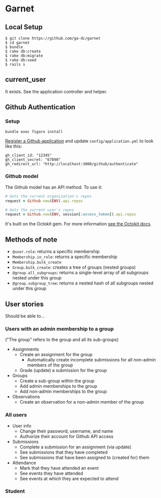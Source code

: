 # Garnet

## Local Setup

```
$ git clone https://github.com/ga-dc/garnet
$ cd garnet
$ bundle
$ rake db:create
$ rake db:migrate
$ rake db:seed
$ rails s
```

## current_user

It exists. See the application controller and helper.

## Github Authentication

### Setup

```
bundle exec figaro install
```

[Register a Github application](https://github.com/settings/applications) and update `config/application.yml` to look like this:

```
gh_client_id: "12345"
gh_client_secret: "67890"
gh_redirect_url: "http://localhost:3000/github/authenticate"
```

### Github model

The Github model has an API method. To use it:

```rb
# Gets the current organization's repos
request = Github.new(ENV).api.repos

# Gets the current user's repos
request = Github.new(ENV, session[:access_token]).api.repos
```

It's built on the Octokit gem. For more information [see the Octokit docs](https://github.com/octokit/octokit.rb).

## Methods of note

- `@user.role`: returns a specific membership
- `Membership.in_role`: returns a specific membership
- `Membership.bulk_create`
- `Group.bulk_create`: creates a tree of groups (nested groups)
- `@group.all_subgroups`: returns a single-level array of all subgroups nested under this group
- `@group.subgroup_tree`: returns a nested hash of all subgroups nested under this group

## User stories

Should be able to...

### Users with an admin membership to a group
("The group" refers to the group and all its sub-groups)
- Assignments
  - Create an assignment for the group
    - Automatically create incomplete submissions for all non-admin members of the group
  - Grade (update) a submission for the group
- Groups
  - Create a sub-group within the group
  - Add admin memberships to the group
  - Add non-admin memberships to the group
- Observations
  - Create an observation for a non-admin member of the group

### All users
- User info
  - Change their password, username, and name
  - Authorize their account for Github API access
- Submissions
  - Complete a submission for an assignment (via update)
  - See submissions that they have completed
  - See submissions that have been assigned to (created for) them
- Attendance
  - Mark that they have attended an event
  - See events they have attended
  - See events at which they are expected to attend

### Student
